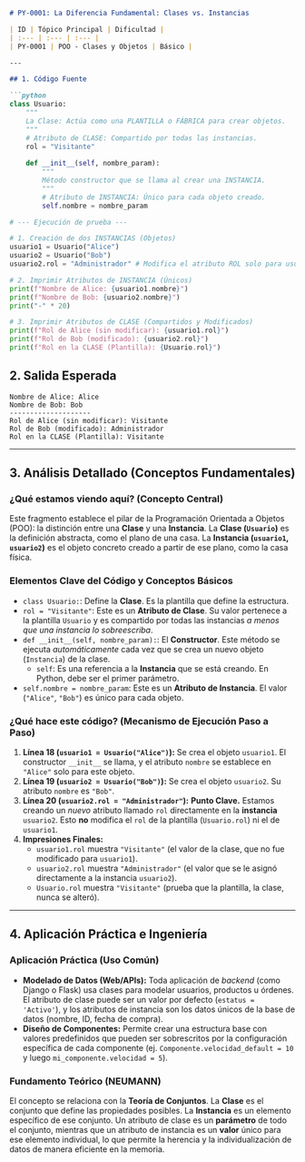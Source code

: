 ```markdown
# PY-0001: La Diferencia Fundamental: Clases vs. Instancias

| ID | Tópico Principal | Dificultad |
| :--- | :--- | :--- |
| PY-0001 | POO - Clases y Objetos | Básico |

---

## 1. Código Fuente

```python
class Usuario:
    """
    La Clase: Actúa como una PLANTILLA o FÁBRICA para crear objetos.
    """
    # Atributo de CLASE: Compartido por todas las instancias.
    rol = "Visitante" 
    
    def __init__(self, nombre_param):
        """
        Método constructor que se llama al crear una INSTANCIA.
        """
        # Atributo de INSTANCIA: Único para cada objeto creado.
        self.nombre = nombre_param

# --- Ejecución de prueba ---

# 1. Creación de dos INSTANCIAS (Objetos)
usuario1 = Usuario("Alice")
usuario2 = Usuario("Bob")
usuario2.rol = "Administrador" # Modifica el atributo ROL solo para usuario2

# 2. Imprimir Atributos de INSTANCIA (Únicos)
print(f"Nombre de Alice: {usuario1.nombre}")
print(f"Nombre de Bob: {usuario2.nombre}")
print("-" * 20)

# 3. Imprimir Atributos de CLASE (Compartidos y Modificados)
print(f"Rol de Alice (sin modificar): {usuario1.rol}")
print(f"Rol de Bob (modificado): {usuario2.rol}")
print(f"Rol en la CLASE (Plantilla): {Usuario.rol}")
```

## 2. Salida Esperada

```
Nombre de Alice: Alice
Nombre de Bob: Bob
--------------------
Rol de Alice (sin modificar): Visitante
Rol de Bob (modificado): Administrador
Rol en la CLASE (Plantilla): Visitante
```

---

## 3. Análisis Detallado (Conceptos Fundamentales)

### ¿Qué estamos viendo aquí? (Concepto Central)

Este fragmento establece el pilar de la Programación Orientada a Objetos (POO): la distinción entre una **Clase** y una **Instancia**. La **Clase (`Usuario`)** es la definición abstracta, como el plano de una casa. La **Instancia (`usuario1`, `usuario2`)** es el objeto concreto creado a partir de ese plano, como la casa física.

### Elementos Clave del Código y Conceptos Básicos

*   `class Usuario:`: Define la **Clase**. Es la plantilla que define la estructura.
*   `rol = "Visitante"`: Este es un **Atributo de Clase**. Su valor pertenece a la plantilla `Usuario` y es compartido por todas las instancias *a menos que una instancia lo sobreescriba*.
*   `def __init__(self, nombre_param):`: El **Constructor**. Este método se ejecuta *automáticamente* cada vez que se crea un nuevo objeto (`Instancia`) de la clase.
    *   `self`: Es una referencia a la **Instancia** que se está creando. En Python, debe ser el primer parámetro.
*   `self.nombre = nombre_param`: Este es un **Atributo de Instancia**. El valor (`"Alice"`, `"Bob"`) es único para cada objeto.

### ¿Qué hace este código? (Mecanismo de Ejecución Paso a Paso)

1.  **Línea 18 (`usuario1 = Usuario("Alice")`):** Se crea el objeto `usuario1`. El constructor `__init__` se llama, y el atributo `nombre` se establece en `"Alice"` solo para este objeto.
2.  **Línea 19 (`usuario2 = Usuario("Bob")`):** Se crea el objeto `usuario2`. Su atributo `nombre` es `"Bob"`.
3.  **Línea 20 (`usuario2.rol = "Administrador"`):** **Punto Clave.** Estamos creando un *nuevo* atributo llamado `rol` directamente en la **instancia** `usuario2`. Esto **no** modifica el `rol` de la plantilla (`Usuario.rol`) ni el de `usuario1`.
4.  **Impresiones Finales:**
    *   `usuario1.rol` muestra `"Visitante"` (el valor de la clase, que no fue modificado para `usuario1`).
    *   `usuario2.rol` muestra `"Administrador"` (el valor que se le asignó directamente a la instancia `usuario2`).
    *   `Usuario.rol` muestra `"Visitante"` (prueba que la plantilla, la clase, nunca se alteró).

---

## 4. Aplicación Práctica e Ingeniería

### Aplicación Práctica (Uso Común)

*   **Modelado de Datos (Web/APIs):** Toda aplicación de *backend* (como Django o Flask) usa clases para modelar usuarios, productos u órdenes. El atributo de clase puede ser un valor por defecto (`estatus = 'Activo'`), y los atributos de instancia son los datos únicos de la base de datos (nombre, ID, fecha de compra).
*   **Diseño de Componentes:** Permite crear una estructura base con valores predefinidos que pueden ser sobrescritos por la configuración específica de cada componente (ej. `Componente.velocidad_default = 10` y luego `mi_componente.velocidad = 5`).

### Fundamento Teórico (NEUMANN)

El concepto se relaciona con la **Teoría de Conjuntos**. La **Clase** es el conjunto que define las propiedades posibles. La **Instancia** es un elemento específico de ese conjunto. Un atributo de clase es un **parámetro** de todo el conjunto, mientras que un atributo de instancia es un **valor** único para ese elemento individual, lo que permite la herencia y la individualización de datos de manera eficiente en la memoria.
